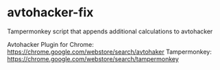 # avtohacker-fix
Tampermonkey script that appends additional calculations to avtohacker

Avtohacker Plugin for Chrome: https://chrome.google.com/webstore/search/avtohaker
Tampermonkey: https://chrome.google.com/webstore/search/tampermonkey
